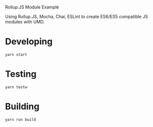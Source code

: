 Rollup.JS Module Example

Using Rollup.JS, Mocha, Chai, ESLint to create ES6/ES5 compatible JS modules with UMD.

# Developing
```
yarn start
```

# Testing
```
yarn testw
```

# Building
```
yarn run build
```
